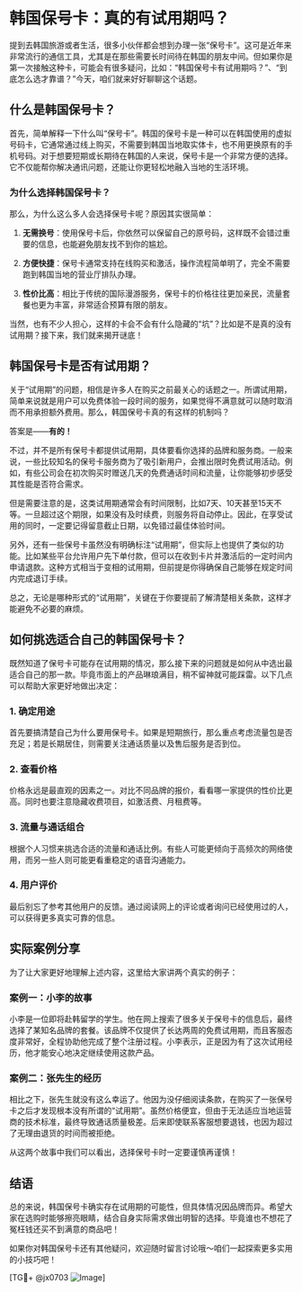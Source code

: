# 韩国保号卡：真的有试用期吗？

提到去韩国旅游或者生活，很多小伙伴都会想到办理一张“保号卡”。这可是近年来非常流行的通信工具，尤其是在那些需要长时间待在韩国的朋友中间。但如果你是第一次接触这种卡，可能会有很多疑问，比如：“韩国保号卡有试用期吗？”、“到底怎么选才靠谱？”今天，咱们就来好好聊聊这个话题。

## 什么是韩国保号卡？

首先，简单解释一下什么叫“保号卡”。韩国的保号卡是一种可以在韩国使用的虚拟号码卡，它通常通过线上购买，不需要到韩国当地取实体卡，也不用更换原有的手机号码。对于想要短期或长期待在韩国的人来说，保号卡是一个非常方便的选择。它不仅能帮你解决通讯问题，还能让你更轻松地融入当地的生活环境。

### 为什么选择韩国保号卡？

那么，为什么这么多人会选择保号卡呢？原因其实很简单：

1. **无需换号**：使用保号卡后，你依然可以保留自己的原号码，这样既不会错过重要的信息，也能避免朋友找不到你的尴尬。
   
2. **方便快捷**：保号卡通常支持在线购买和激活，操作流程简单明了，完全不需要跑到韩国当地的营业厅排队办理。

3. **性价比高**：相比于传统的国际漫游服务，保号卡的价格往往更加亲民，流量套餐也更为丰富，非常适合预算有限的朋友。

当然，也有不少人担心，这样的卡会不会有什么隐藏的“坑”？比如是不是真的没有试用期？接下来，我们就来揭开谜底！

## 韩国保号卡是否有试用期？

关于“试用期”的问题，相信是许多人在购买之前最关心的话题之一。所谓试用期，简单来说就是用户可以免费体验一段时间的服务，如果觉得不满意就可以随时取消而不用承担额外费用。那么，韩国保号卡真的有这样的机制吗？

答案是——**有的！**

不过，并不是所有保号卡都提供试用期，具体要看你选择的品牌和服务商。一般来说，一些比较知名的保号卡服务商为了吸引新用户，会推出限时免费试用活动。例如，有些公司会在初次购买时赠送几天的免费通话时间和流量，让你能够初步感受其性能是否符合需求。

但是需要注意的是，这类试用期通常会有时间限制，比如7天、10天甚至15天不等。一旦超过这个期限，如果没有及时续费，则服务将自动停止。因此，在享受试用的同时，一定要记得留意截止日期，以免错过最佳体验时间。

另外，还有一些保号卡虽然没有明确标注“试用期”，但实际上也提供了类似的功能。比如某些平台允许用户先下单付款，但可以在收到卡片并激活后的一定时间内申请退款。这种方式相当于变相的试用期，但前提是你得确保自己能够在规定时间内完成退订手续。

总之，无论是哪种形式的“试用期”，关键在于你要提前了解清楚相关条款，这样才能避免不必要的麻烦。

## 如何挑选适合自己的韩国保号卡？

既然知道了保号卡可能存在试用期的情况，那么接下来的问题就是如何从中选出最适合自己的那一款。毕竟市面上的产品琳琅满目，稍不留神就可能踩雷。以下几点可以帮助大家更好地做出决定：

### 1. 确定用途

首先要搞清楚自己为什么要用保号卡。如果是短期旅行，那么重点考虑流量包是否充足；若是长期居住，则需要关注通话质量以及售后服务是否到位。

### 2. 查看价格

价格永远是最直观的因素之一。对比不同品牌的报价，看看哪一家提供的性价比更高。同时也要注意隐藏收费项目，如激活费、月租费等。

### 3. 流量与通话组合

根据个人习惯来挑选合适的流量和通话比例。有些人可能更倾向于高频次的网络使用，而另一些人则可能更看重稳定的语音沟通能力。

### 4. 用户评价

最后别忘了参考其他用户的反馈。通过阅读网上的评论或者询问已经使用过的人，可以获得更多真实可靠的信息。

## 实际案例分享

为了让大家更好地理解上述内容，这里给大家讲两个真实的例子：

### 案例一：小李的故事

小李是一位即将赴韩留学的学生。他在网上搜索了很多关于保号卡的信息后，最终选择了某知名品牌的套餐。该品牌不仅提供了长达两周的免费试用期，而且客服态度非常好，全程协助他完成了整个注册过程。小李表示，正是因为有了这次试用经历，他才能安心地决定继续使用这款产品。

### 案例二：张先生的经历

相比之下，张先生就没有这么幸运了。他因为没仔细阅读条款，在购买了一张保号卡之后才发现根本没有所谓的“试用期”。虽然价格便宜，但由于无法适应当地运营商的技术标准，最终导致通话质量极差。后来即使联系客服想要退钱，也因为超过了无理由退货的时间而被拒绝。

从这两个故事中我们可以看出，选择保号卡时一定要谨慎再谨慎！

## 结语

总的来说，韩国保号卡确实存在试用期的可能性，但具体情况因品牌而异。希望大家在选购时能够擦亮眼睛，结合自身实际需求做出明智的选择。毕竟谁也不想花了冤枉钱还买不到满意的商品吧！

如果你对韩国保号卡还有其他疑问，欢迎随时留言讨论哦～咱们一起探索更多实用的小技巧吧！

[TG💪+ @jx0703 ![Image](https://github.com/user-attachments/assets/dbca1d08-cadb-493c-b0ec-ad6f7a83f270)]